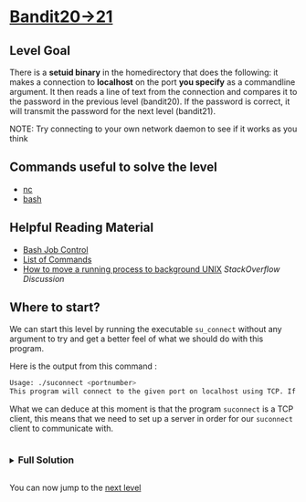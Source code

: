 # [Bandit20->21](https://overthewire.org/wargames/bandit/bandit21.html)

## Level Goal

There is a **setuid binary** in the homedirectory that does the following: it makes a connection to **localhost** on the port **you specify** 
as a commandline argument. It then reads a line of text from the connection and compares it to the password in the previous level (bandit20). 
If the password is correct, it will transmit the password for the next level (bandit21).

NOTE: Try connecting to your own network daemon to see if it works as you think

## Commands useful to solve the level

- [nc](https://linux.die.net/man/1/nc)
- [bash](https://www.gnu.org/software/bash/manual/bash.html)

## Helpful Reading Material

- [Bash Job Control](https://www.gnu.org/software/bash/manual/bash.html#Job-Control)
- [List of Commands](https://www.gnu.org/software/bash/manual/bash.html#Lists)
- [How to move a running process to background UNIX](https://stackoverflow.com/questions/46283647/how-to-move-a-running-process-to-background-unix) *StackOverflow Discussion*

## Where to start?

We can start this level by running the executable `su_connect` without any argument to try and get a better feel of what we should do with this program.

Here is the output from this command :
```bash
Usage: ./suconnect <portnumber>
This program will connect to the given port on localhost using TCP. If it receives the correct password from the other side, the next password is transmitted back.
```
What we can deduce at this moment is that the program `suconnect` is a TCP client, this means that we need to set up a server in order for our `suconnect` client to 
communicate with.


<details>
<summary><h3 style="display:inline-block">Full Solution</h3></summary>

</details>

You can now jump to the [next level](/bandit/bandit21.md)
